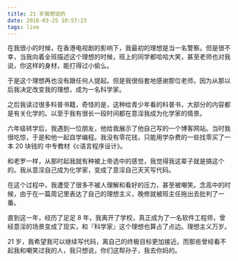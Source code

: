 ```yaml
---
title: 21 岁我想说的
date: 2016-03-25 10:57:23
tags: live
---
```


在我很小的时候，在香港电视剧的影响下，我最初的理想是当一名警察。但是很不幸，当我向着全班描述这个理想的时候，班上的同学都哈哈大笑，甚至老师也对我说，你这样的身材，能打得过小偷么。

于是这个理想再也没有跟任何人提起。但是我很俗套地感谢那位老师，因为从那以后我决定改变我的理想，成为一名科学家。

之后我读过很多科普书籍，奇怪的是，这种给青少年看的科普书，大部分的内容都是有关化学的。以至于我有很长一段时间都在意淫我成为化学家的情景。

六年级转学后，我遇到一位朋友，他给我展示了他自己写的一个博客网站。当时我很吃惊，于是和他一起自学编程。我没有零花钱，只能用学杂费的一些找零买了一本 20 块钱的 中专教材《c语言程序设计》。

和老罗一样，从那时起我就有种被上帝选中的感觉，我觉得我这辈子就是搞这个的。我从意淫自己成为化学家，变成了意淫自己天天写代码。

在这个过程中，我遭受了很多不被人理解和看好的压力，甚至被嘲笑。念高中的时候，由于在一篇周记里表达了自己的理想主义，晚修就被班主任拖出去批判了一番。

直到这一年，经历了足足 8 年，我离开了学校，真正成为了一名软件工程师，曾经意淫的场景变成了现实，和『科学家』这个理想也算占了点边。理想主义万岁。

21 岁，我希望我可以继续写代码，离自己的终极目标更加接近。而那些曾经看不起我和嘲笑过我的人，我只想说，你们这帮孙子，我去你妈的。
